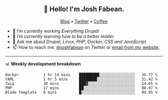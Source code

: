 <h2 align="center">👋 Hello! I'm Josh Fabean.</h2>
<p align="center">
  <a href="https://joshfabean.com">Blog</a> •
  <a href="https://twitter.com/fabean">Twitter</a> •
  <a href="https://www.buymeacoffee.com/LSxne6Yr4">Coffee</a>
</p>

- 🔭 I’m currently working *Everything Drupal*
- 🌱 I’m currently learning *how to be a better leader.*
- 💬 Ask me about *Drupal, Linux, PHP, Docker, CSS and JavaScript*
- 📫 How to reach me: [@joshfabean](https://twitter.com/joshfabean) on Twitter or [email from my website](https://joshfabean.com).

-------

📊 **Weekly development breakdown**
<!--START_SECTION:waka-->
```text
Docker           1 hr 14 mins    █████████░░░░░░░░░░░░░░░░   35.77 % 
YAML             1 hr 5 mins     ████████░░░░░░░░░░░░░░░░░   31.42 % 
Twig             30 mins         ███▓░░░░░░░░░░░░░░░░░░░░░   14.65 % 
PHP              17 mins         ██░░░░░░░░░░░░░░░░░░░░░░░   08.47 % 
Blade Template   8 mins          █░░░░░░░░░░░░░░░░░░░░░░░░   04.05 % 
```
<!--END_SECTION:waka-->

<!--
**fabean/fabean** is a ✨ _special_ ✨ repository because its `README.md` (this file) appears on your GitHub profile.

Here are some ideas to get you started:

- 🔭 I’m currently working on ...
- 🌱 I’m currently learning ...
- 👯 I’m looking to collaborate on ...
- 🤔 I’m looking for help with ...
- 💬 Ask me about ...
- 📫 How to reach me: ...
- 😄 Pronouns: ...
- ⚡ Fun fact: ...
-->
